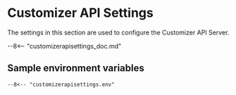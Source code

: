# Customizer API Settings

The settings in this section are used to configure the Customizer API Server.

--8<-- "customizerapisettings_doc.md"

## Sample environment variables

```
--8<-- "customizerapisettings.env"
```